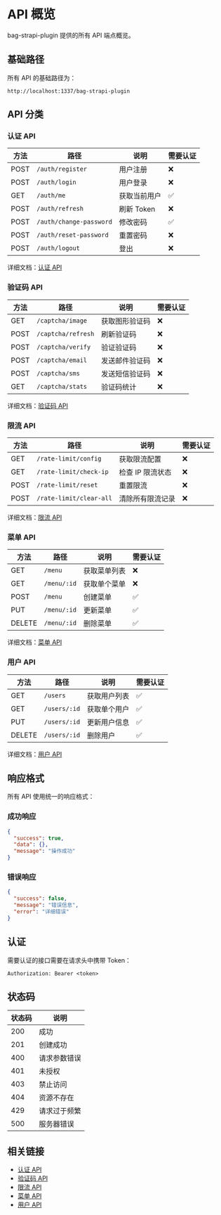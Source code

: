 # API 概览

bag-strapi-plugin 提供的所有 API 端点概览。

## 基础路径

所有 API 的基础路径为：

```
http://localhost:1337/bag-strapi-plugin
```

## API 分类

### 认证 API

| 方法 | 路径 | 说明 | 需要认证 |
|------|------|------|----------|
| POST | `/auth/register` | 用户注册 | ❌ |
| POST | `/auth/login` | 用户登录 | ❌ |
| GET | `/auth/me` | 获取当前用户 | ✅ |
| POST | `/auth/refresh` | 刷新 Token | ❌ |
| POST | `/auth/change-password` | 修改密码 | ✅ |
| POST | `/auth/reset-password` | 重置密码 | ❌ |
| POST | `/auth/logout` | 登出 | ❌ |

详细文档：[认证 API](/api/auth)

### 验证码 API

| 方法 | 路径 | 说明 | 需要认证 |
|------|------|------|----------|
| GET | `/captcha/image` | 获取图形验证码 | ❌ |
| POST | `/captcha/refresh` | 刷新验证码 | ❌ |
| POST | `/captcha/verify` | 验证验证码 | ❌ |
| POST | `/captcha/email` | 发送邮件验证码 | ❌ |
| POST | `/captcha/sms` | 发送短信验证码 | ❌ |
| GET | `/captcha/stats` | 验证码统计 | ❌ |

详细文档：[验证码 API](/api/captcha)

### 限流 API

| 方法 | 路径 | 说明 | 需要认证 |
|------|------|------|----------|
| GET | `/rate-limit/config` | 获取限流配置 | ❌ |
| GET | `/rate-limit/check-ip` | 检查 IP 限流状态 | ❌ |
| POST | `/rate-limit/reset` | 重置限流 | ❌ |
| POST | `/rate-limit/clear-all` | 清除所有限流记录 | ❌ |

详细文档：[限流 API](/api/rate-limit)

### 菜单 API

| 方法 | 路径 | 说明 | 需要认证 |
|------|------|------|----------|
| GET | `/menu` | 获取菜单列表 | ❌ |
| GET | `/menu/:id` | 获取单个菜单 | ❌ |
| POST | `/menu` | 创建菜单 | ✅ |
| PUT | `/menu/:id` | 更新菜单 | ✅ |
| DELETE | `/menu/:id` | 删除菜单 | ✅ |

详细文档：[菜单 API](/api/menu)

### 用户 API

| 方法 | 路径 | 说明 | 需要认证 |
|------|------|------|----------|
| GET | `/users` | 获取用户列表 | ✅ |
| GET | `/users/:id` | 获取单个用户 | ✅ |
| PUT | `/users/:id` | 更新用户信息 | ✅ |
| DELETE | `/users/:id` | 删除用户 | ✅ |

详细文档：[用户 API](/api/user)

## 响应格式

所有 API 使用统一的响应格式：

### 成功响应

```json
{
  "success": true,
  "data": {},
  "message": "操作成功"
}
```

### 错误响应

```json
{
  "success": false,
  "message": "错误信息",
  "error": "详细错误"
}
```

## 认证

需要认证的接口需要在请求头中携带 Token：

```
Authorization: Bearer <token>
```

## 状态码

| 状态码 | 说明 |
|--------|------|
| 200 | 成功 |
| 201 | 创建成功 |
| 400 | 请求参数错误 |
| 401 | 未授权 |
| 403 | 禁止访问 |
| 404 | 资源不存在 |
| 429 | 请求过于频繁 |
| 500 | 服务器错误 |

## 相关链接

- [认证 API](/api/auth)
- [验证码 API](/api/captcha)
- [限流 API](/api/rate-limit)
- [菜单 API](/api/menu)
- [用户 API](/api/user)

